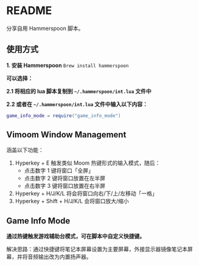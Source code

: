 # README

分享自用 Hammerspoon 脚本。

## 使用方式

**1. 安装 Hammerspoon**
`Brew install hammerspoon`

**可以选择：**

**2.1 将相应的 lua 脚本复制到 `~/.hammerspoon/int.lua` 文件中**

**2.2 或者在 `~/.hammerspoon/int.lua` 文件中输入以下内容：**

```lua
game_info_mode = require("game_info_mode")
```

## Vimoom Window Management

涵盖以下功能：

1. Hyperkey + E 触发类似 Moom 热键形式的输入模式，随后：
    - 点击数字 1 键将窗口「全屏」
    - 点击数字 2 键将窗口放置在左半屏
    - 点击数字 3 键将窗口放置在右半屏
2. Hyperkey + H/J/K/L 将会将窗口向右/下/上/左移动「一格」
3. Hyperkey + Shift + H/J/K/L 会将窗口放大/缩小

## Game Info Mode

**通过热键触发游戏辅助台模式，可在脚本中自定义快捷键。**

解决思路：通过快捷键将笔记本屏幕设置为主要屏幕，外接显示器镜像笔记本屏幕，并将音频输出改为内置扬声器。
